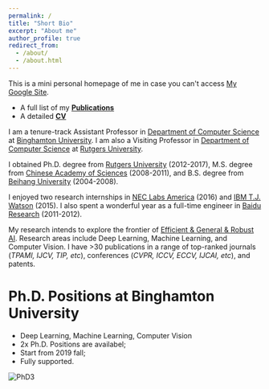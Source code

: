 ```yaml
---
permalink: /
title: "Short Bio"
excerpt: "About me"
author_profile: true
redirect_from: 
  - /about/
  - /about.html
---
```

This is a mini personal homepage of me in case you can't access [My Google Site](https://sites.google.com/site/xipengcshomepage/).
- A full list of my [**Publications**](https://xipeng13.github.io/homepage/files/PUBLICATION.pdf)
- A detailed [**CV**](https://xipeng13.github.io/homepage/files/CV.pdf)

I am a tenure-track Assistant Professor in [Department of Computer Science](https://www.binghamton.edu/computer-science/index.html) at [Binghamton University](https://www.binghamton.edu/). I am also a Visiting Professor in [Department of Computer Science](https://www.cs.rutgers.edu/) at [Rutgers University](https://www.rutgers.edu/).

I obtained Ph.D. degree from [Rutgers University](https://www.cs.rutgers.edu/) (2012-2017), M.S. degree from [Chinese Academy of Sciences](http://www.ia.cas.cn/) (2008-2011), and B.S. degree from [Beihang University](http://dept3.buaa.edu.cn/) (2004-2008).

I enjoyed two research internships in [NEC Labs America](http://www.nec-labs.com/) (2016) and [IBM T.J. Watson](https://www.ibm.com/watson/) (2015). I also spent a wonderful year as a full-time engineer in [Baidu Research](http://research.baidu.com/) (2011-2012).

My research intends to explore the frontier of [Efficient & General & Robust AI](https://xipeng13.github.io/homepage/). Research areas include Deep Learning, Machine Learning, and Computer Vision. I have >30 publications in a range of top-ranked journals (_TPAMI, IJCV, TIP, etc_), conferences (_CVPR, ICCV, ECCV, IJCAI, etc_), and patents. 


Ph.D. Positions at Binghamton University
======
- Deep Learning, Machine Learning, Computer Vision
- 2x Ph.D. Positions are availabel;
- Start from 2019 fall;
- Fully supported.

![PhD3](https://xipeng13.github.io/homepage/images/PhD3.jpg)



